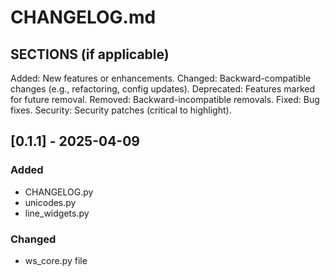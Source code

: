 # CHANGELOG.md

## SECTIONS (if applicable)
Added: New features or enhancements.
Changed: Backward-compatible changes (e.g., refactoring, config updates).
Deprecated: Features marked for future removal.
Removed: Backward-incompatible removals.
Fixed: Bug fixes.
Security: Security patches (critical to highlight). 

## [0.1.1] - 2025-04-09
### Added
- CHANGELOG.py
- unicodes.py
- line_widgets.py

### Changed
- ws_core.py file
